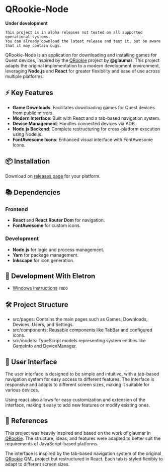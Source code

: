 # QRookie-Node

**Under development**
```
This project is in alpha releases not tested on all supported operational systems.
You can already download the latest release and test it, but be aware that it may contain bugs.
```

QRookie-Node is an application for downloading and installing games for Quest devices, inspired by the [QRookie](https://github.com/glaumar/QRookie) project by **@glaumar**. This project adapts the original implementation to a modern development environment, leveraging **Node.js** and **React** for greater flexibility and ease of use across multiple platforms.

## ⚡ Key Features

- **Game Downloads**: Facilitates downloading games for Quest devices from public mirrors.
- **Modern Interface**: Built with React and a tab-based navigation system.
- **Device Management**: Handles connected devices via ADB.
- **Node.js Backend**: Complete restructuring for cross-platform execution using Node.js.
- **FontAwesome Icons**: Enhanced visual interface with FontAwesome Icons.

## 📦 Installation

Download on [releases page](./releases) for your platform.

## 📚 Dependencies

### Frontend
- **React** and **React Router Dom** for navigation.
- **FontAwesome** for custom icons.

### Development
- **Node.js** for logic and process management.
- **Yarn** for package management.
- **Inkscape** for icon generation.

## 🚀 Development With Eletron

- [Windows instructions](./docs/windowsDevelopment.md)
`TODO`

## 🛠️ Project Structure
- src/pages: Contains the main pages such as Games, Downloads, Devices, Users, and Settings.
- src/components: Reusable components like TabBar and configured icons.
- src/models: TypeScript models representing system entities like GameInfo and DeviceManager.

## 🎨 User Interface

The user interface is designed to be simple and intuitive, with a tab-based navigation system for easy access to different features. The interface is responsive and adapts to different screen sizes, making it suitable for various devices.

Using react also allows for easy customization and extension of the interface, making it easy to add new features or modify existing ones.

## 🔗 References

This project was heavily inspired and based on the work of glaumar in [QRookie](https://github.com/glaumar/QRookie). The structure, ideas, and features were adapted to better suit the requirements of JavaScript-based platforms. 

The interface is inspired by the tab-based navigation system of the original [QRookie](https://github.com/glaumar/QRookie) QML project but restructured in React. Each tab is styled flexibly to adapt to different screen sizes.
